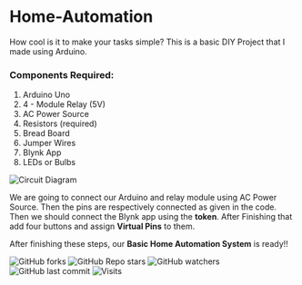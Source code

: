 # Home-Automation

How cool is it to make your tasks simple? This is a basic DIY Project that I made using Arduino. 

### Components Required:
1. Arduino Uno
2. 4 - Module Relay (5V)
3. AC Power Source
4. Resistors (required)
5. Bread Board
6. Jumper Wires
7. Blynk App
8. LEDs or Bulbs

![**Circuit Diagram**](https://user-images.githubusercontent.com/62557178/116593878-33ade400-a93f-11eb-87d6-5f2460c9b6cf.png)

We are going to connect our Arduino and relay module using AC Power Source. Then the pins are respectively connected as given in the code. Then we should connect the Blynk app using the **token**. After Finishing that add four buttons and assign **Virtual Pins** to them. 

After finishing these steps, our **Basic Home Automation System** is ready!!

![GitHub forks](https://img.shields.io/github/forks/KarthikMothiki/Basic-Home-Automation?logo=Forks&style=social)
![GitHub Repo stars](https://img.shields.io/github/stars/KarthikMothiki/Basic-Home-Automation?style=social)
![GitHub watchers](https://img.shields.io/github/watchers/KarthikMothiki/Basic-Home-Automation?logo=Watchers&?style=social)
![GitHub last commit](https://img.shields.io/github/last-commit/KarthikMothiki/Basic-Home-Automation?style=plastic&logo=appveyor)
![Visits](http://estruyf-github.azurewebsites.net/api/VisitorHit?user=KarthikMothikis&repo=Music-Player-GUI-visitors-badge&countColorcountColor&countColor=%237B1E7A?style=social)
